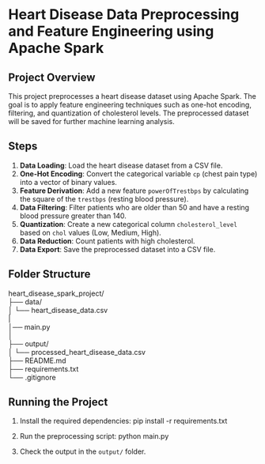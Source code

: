 # Heart Disease Data Preprocessing and Feature Engineering using Apache Spark

## Project Overview
This project preprocesses a heart disease dataset using Apache Spark. The goal is to apply feature engineering techniques such as one-hot encoding, filtering, and quantization of cholesterol levels. The preprocessed dataset will be saved for further machine learning analysis.

## Steps

1. **Data Loading**: Load the heart disease dataset from a CSV file.
2. **One-Hot Encoding**: Convert the categorical variable `cp` (chest pain type) into a vector of binary values.
3. **Feature Derivation**: Add a new feature `powerOfTrestbps` by calculating the square of the `trestbps` (resting blood pressure).
4. **Data Filtering**: Filter patients who are older than 50 and have a resting blood pressure greater than 140.
5. **Quantization**: Create a new categorical column `cholesterol_level` based on `chol` values (Low, Medium, High).
6. **Data Reduction**: Count patients with high cholesterol.
7. **Data Export**: Save the preprocessed dataset into a CSV file.

## Folder Structure

heart_disease_spark_project/  
├── data/  
│   └── heart_disease_data.csv         
|  
│── main.py                        
│  
├── output/  
│   └── processed_heart_disease_data.csv           
├── README.md                            
├── requirements.txt                     
└── .gitignore                          

## Running the Project

1. Install the required dependencies: pip install -r requirements.txt

2. Run the preprocessing script: python main.py

3. Check the output in the `output/` folder.
